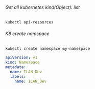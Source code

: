 ###### Get all kubernetes kind(Object): list
```shell
kubectl api-resources
```

###### K8 create namspace
```shell
kubectl create namespace my-namespace
```

```yaml
apiVersion: v1
kind: Namespace
metadata:
  name: ILAN_Dev
  labels:
    name: ILAN_Dev
```

